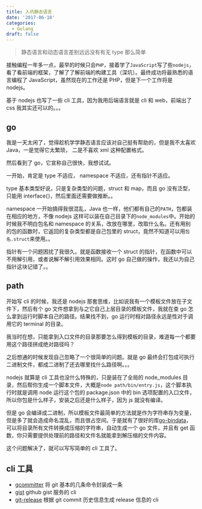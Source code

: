 ```yaml
---
title: 入坑静态语言
date: '2017-06-18'
categories:
  - Golang
draft: false
---
```


> 静态语言和动态语言差别远远没有有无 type 那么简单

接触编程一年多一点，最早的时候只会`PHP`，接着学了`JavaScript`写了些`nodejs`，看了看前端的框架，了解了了解前端的构建工具（深坑）。最终成功将最熟悉的语言编程了 JavaScript，虽然现在的工作还是 PHP，但是下一个工作将是 nodejs。

基于 nodejs 也写了一些 cli 工具，因为我用后端语言就是 cli 和 web，前端出了 css 我其实还可以的。。。

<!--more-->

## go

我是一天太闲了，觉得趁机学学静态语言应该对自己挺有帮助的，但是我不太喜欢 Java，一是觉得它太繁琐， 二是不喜欢 xml 这种配置格式。

然后看到了 go，它宣称自己很快，我想试试。

一开始，肯定是 type 不适应， namespace 不适应，还有指针不适应。

type 基本类型好说，只是复杂类型的问题，struct 和 map，而且 go 没有泛型，只能用 interface{}，然后里面还需要做推断。。

namespace 一开始搞得我很混乱，Java 也一样，他们都有自己的`PATH`，包都装在相应的地方，不像 nodejs 这样可以装在自己目录下的`node_modules`中。开始的时候我不明白包名和 namespace 的关系，改放在哪里，改取什么名。还有用别的包的函数时，它返回的复杂类型都是自己包里的 struct，竟然不知道可以用`包名.struct`来使用。。

指针有一个问题困扰了我很久。就是函数接收一个 struct 的指针，在函数中可以不用解引用，或者说解不解引用效果相同。这时 go 自己做的操作，我还以为自己指针这块记错了。。

## path

开始写 cli 的时候，我还是 nodejs 那套思维，比如说我有一个模板文件放在子文件下，然后有个 go 文件想拿到与之它自己上层目录的模板文件，我就在查 go 怎么拿到运行时脚本自己的路径。结果找不到，go 运行时相对路径永远是性对于调用它的 terminal 的目录。

我当时在想，只能拿到入口文件的目录那要怎么得到模板的目录，难道每一个都要用这个路径拼成绝对路径吗？

之后想通的时候发现自己忽略了一个很简单的问题。就是 go 最终会打包成可执行二进制文件，都成二进制了还去哪里找什么路径啊。。。

nodejs 就算是 cli 工具也没什么特殊的，只是装在了全局的 node_modules 目录，然后帮你生成一个脚本文件，大概是`node path/bin/entry.js`，这个脚本执行时就是调用 node 运行这个包的 package.json 中的 bin 选项配置的入口文件，所以你包是什么样子，安装之后还是什么样子，因为 js 就没有编译。

但是 go 会编译成二进制，所以模板文件最简单的方法就是作为字符串存为变量，但是多了就会造成命名混乱，而且很占空间。于是就有了很好的库[go-bindata](https://github.com/jteeuwen/go-bindata)，可以将目录所有文件转换成压缩的字符串，自动生成一个 go 文件，并且有 get 函数，你只需要提供处理前的路径和文件名就能拿到解压缩的文件内容。

这个问题解决了，就可以写写简单的 cli 工具了。

## cli 工具

- [gcommitter](https://github.com/zcong1993/gcommitter) 将 git 基本的几条命令封装成一条
- [gist](https://github.com/zcong1993/gist) github gist 服务的 cli
- [git-release](https://github.com/zcong1993/git-release) 根据 git commit 历史信息生成 release 信息的 cli
